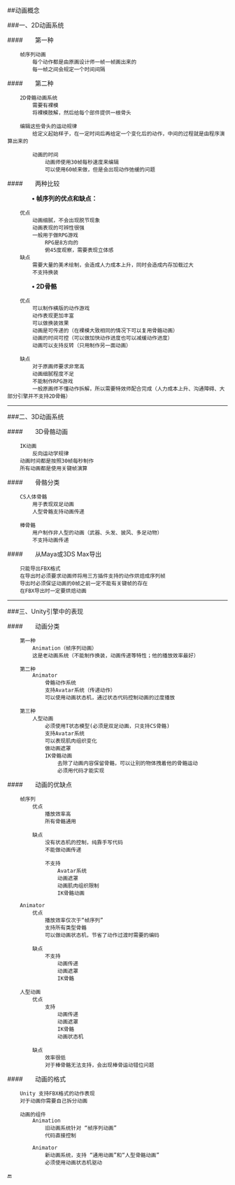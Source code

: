 ##动画概念

###一、2D动画系统

####&emsp;&emsp;第一种
```
    帧序列动画
        每个动作都是由原画设计师一帧一帧画出来的
        每一帧之间会规定一个时间间隔
```
####&emsp;&emsp;第二种
```
    2D骨骼动画系统
        需要有裸模
        将裸模肢解，然后给每个部件提供一根骨头

    编辑这些骨头的运动规律
        给定义起始样子，在一定时间后再给定一个变化后的动作，中间的过程就是由程序演算出来的

        动画的时间
            动画师使用30帧每秒速度来编辑
            可以使用60帧来做，但是会出现动作弛缓的问题
```

####&emsp;&emsp;两种比较

&emsp;&emsp;&emsp;&emsp;**• 帧序列的优点和缺点：**
```
    优点
        动画细腻，不会出现脱节现象
        动画表现的可辨性很强
        一般用于做RPG游戏
            RPG是8方向的
            俯45度观察，需要表现立体感
    缺点
        需要大量的美术绘制，会造成人力成本上升，同时会造成内存加载过大
        不支持换装
```

&emsp;&emsp;&emsp;&emsp;**• 2D骨骼**
```
    优点
        可以制作横版的动作游戏
        动作表现更加丰富
        可以做换装效果
        动画是可传递的（在裸模大致相同的情况下可以复用骨骼动画）
        动画的时间可控（可以做加快动作进度也可以减缓动作进度）
        动画可以支持反转（只用制作另一面动画）

    缺点
        对于原画师要求非常高
        动画细腻程度不足
        不能制作RPG游戏
        一般原画师不懂动作拆解，所以需要特效师配合完成（人力成本上升、沟通障碍、大部分引擎并不支持2D骨骼）
```

---

###二、3D动画系统

####&emsp;&emsp;3D骨骼动画
```
    IK动画
        反向运动学规律
    动画时间都是按照30帧每秒制作
    所有动画都是使用关键帧演算
```
####&emsp;&emsp;骨骼分类
```
    CS人体骨骼
        用于表现双足动画
        人型骨骼支持动画传递

    棒骨骼
        用户制作非人型的动画（武器、头发、披风、多足动物）
        不支持动画传递
```

####&emsp;&emsp;从Maya或3DS Max导出
```
    只能导出FBX格式
    在导出时必须要求动画师将用三方插件支持的动作烘焙成序列帧
    导出时必须保证动画的0帧之前一定不能有关键帧的存在
    在FBX导出时一定要烘焙动画
```

---

###三、Unity引擎中的表现

####&emsp;&emsp;动画分类
```
    第一种
        Animation（帧序列动画）
        这是老动画系统（不能制作换装，动画传递等特性；他的播放效率最好）

    第二种
        Animator
            骨骼动作系统
            支持Avatar系统（传递动作）
            可以使用动画状态机，通过状态代码控制动画的过度播放

    第三种
        人型动画
            必须使用T状态模型(必须是双足动画，只支持CS骨骼)
            支持Avatar系统
            可以表现肌肉组织变化
            做动画遮罩
            IK骨骼动画
                去除了动画内容保留骨骼，可以让别的物体拽着他的骨骼运动
                必须用代码才能实现
```

####&emsp;&emsp;动画的优缺点
```
    帧序列
        优点
            播放效率高
            所有骨骼通用

        缺点
            没有状态机的控制，纯靠手写代码
            不能做动画传递

            不支持
                Avatar系统
                动画遮罩
                动画肌肉组织限制
                IK骨骼动画

    Animator
        优点
            播放效率仅次于“帧序列”
            支持所有类型骨骼
            可以做动画状态机，节省了动作过渡时需要的编码

        缺点
            不支持
                动画传递
                动画遮罩
                IK骨骼

    人型动画
        优点
            支持
                动画传递
                动画遮罩
                IK骨骼
                动画状态机

        缺点
            效率很低
            对于棒骨骼无法支持，会出现棒骨运动错位问题
```

####&emsp;&emsp;动画的格式
```
    Unity 支持FBX格式的动作表现
    对于动画你需要自己拆分动画

    动画的组件
        Animation
            旧动画系统针对 “帧序列动画”
            代码直接控制

        Animator
            新动画系统，支持 “通用动画”和“人型骨骼动画”
            必须使用动画状态机驱动
```

🔚



